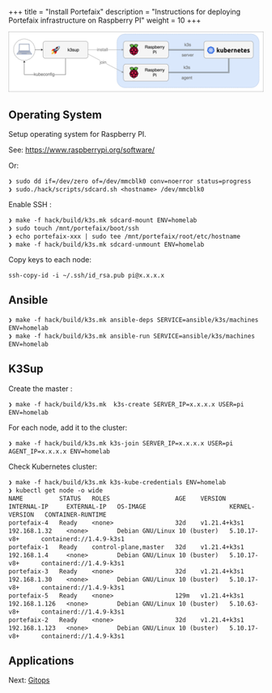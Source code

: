 +++
title = "Install Portefaix"
description = "Instructions for deploying Portefaix infrastructure on Raspberry PI"
weight = 10
+++

<img src="/docs/images/portefaix_homelab_infra.png"
 alt="Portefaix infrastructure"
 class="mt-3 mb-3 border border-info rounded">

<a id="os"/></a>

## Operating System

Setup operating system for Raspberry PI.

See: https://www.raspberrypi.org/software/

Or:

```shell
❯ sudo dd if=/dev/zero of=/dev/mmcblk0 conv=noerror status=progress
❯ sudo./hack/scripts/sdcard.sh <hostname> /dev/mmcblk0
```

Enable SSH :

```shell
❯ make -f hack/build/k3s.mk sdcard-mount ENV=homelab
❯ sudo touch /mnt/portefaix/boot/ssh
❯ echo portefaix-xxx | sudo tee /mnt/portefaix/root/etc/hostname
❯ make -f hack/build/k3s.mk sdcard-unmount ENV=homelab
```

Copy keys to each node:

```shell
ssh-copy-id -i ~/.ssh/id_rsa.pub pi@x.x.x.x
```

## Ansible

```shell
❯ make -f hack/build/k3s.mk ansible-deps SERVICE=ansible/k3s/machines ENV=homelab
❯ make -f hack/build/k3s.mk ansible-run SERVICE=ansible/k3s/machines ENV=homelab
```

## K3Sup

Create the master :

```shell
❯ make -f hack/build/k3s.mk  k3s-create SERVER_IP=x.x.x.x USER=pi ENV=homelab
```

For each node, add it to the cluster:

```shell
❯ make -f hack/build/k3s.mk k3s-join SERVER_IP=x.x.x.x USER=pi AGENT_IP=x.x.x.x ENV=homelab
```

Check Kubernetes cluster:

```shell
❯ make -f hack/build/k3s.mk k3s-kube-credentials ENV=homelab
❯ kubectl get node -o wide
NAME          STATUS   ROLES                  AGE    VERSION        INTERNAL-IP     EXTERNAL-IP   OS-IMAGE                       KERNEL-VERSION   CONTAINER-RUNTIME
portefaix-4   Ready    <none>                 32d    v1.21.4+k3s1   192.168.1.32    <none>        Debian GNU/Linux 10 (buster)   5.10.17-v8+      containerd://1.4.9-k3s1
portefaix-1   Ready    control-plane,master   32d    v1.21.4+k3s1   192.168.1.4     <none>        Debian GNU/Linux 10 (buster)   5.10.17-v8+      containerd://1.4.9-k3s1
portefaix-3   Ready    <none>                 32d    v1.21.4+k3s1   192.168.1.30    <none>        Debian GNU/Linux 10 (buster)   5.10.17-v8+      containerd://1.4.9-k3s1
portefaix-5   Ready    <none>                 129m   v1.21.4+k3s1   192.168.1.126   <none>        Debian GNU/Linux 10 (buster)   5.10.63-v8+      containerd://1.4.9-k3s1
portefaix-2   Ready    <none>                 32d    v1.21.4+k3s1   192.168.1.123   <none>        Debian GNU/Linux 10 (buster)   5.10.17-v8+      containerd://1.4.9-k3s1
```

## Applications

Next: [Gitops](/docs/gitops)